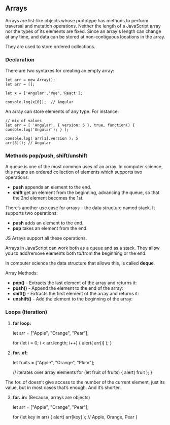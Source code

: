## Arrays

Arrays are list-like objects whose prototype has methods to perform traversal and mutation operations. Neither the length of a JavaScript array nor the types of its elements are fixed. Since an array's length can change at any time, and data can be stored at non-contiguous locations in the array.

They are used to store ordered collections.


### Declaration
There are two syntaxes for creating an empty array:

    let arr = new Array();
    let arr = [];

    let x = ['Angular','Vue','React'];
    
    console.log(x[0]);  // Angular

An array can store elements of any type.
For instance:

    // mix of values
    let arr = [ 'Angular', { version: 5 }, true, function() { console.log('Angular'); } ];

    console.log( arr[1].version ); 5
    arr[3](); // Angular


### Methods pop/push, shift/unshift

A queue is one of the most common uses of an array. In computer science, this means an ordered collection of elements which supports two operations:

- __push__ appends an element to the end.
- __shift__ get an element from the beginning, advancing the queue, so that the 2nd element becomes the 1st.

There’s another use case for arrays – the data structure named stack. It supports two operations:

- __push__ adds an element to the end.
- __pop__ takes an element from the end.

JS Arrays support all these operations.

Arrays in JavaScript can work both as a queue and as a stack. They allow you to add/remove elements both to/from the beginning or the end.

In computer science the data structure that allows this, is called __deque__.


Array Methods:
- __pop()__ - Extracts the last element of the array and returns it:
- __push()__ - Append the element to the end of the array:
- __shift()__ - Extracts the first element of the array and returns it:
- __unshift()__ - Add the element to the beginning of the array:


### Loops (Iteration)

1. __for loop:__

    let arr = ["Apple", "Orange", "Pear"];

    for (let i = 0; i < arr.length; i++) {
        alert( arr[i] );
    }

2. __for..of:__

    let fruits = ["Apple", "Orange", "Plum"];

    // iterates over array elements
    for (let fruit of fruits) {
        alert( fruit );
    }

The for..of doesn’t give access to the number of the current element, just its value, but in most cases that’s enough. And it’s shorter.

3. __for..in:__ (Because, arrays are objects)

    let arr = ["Apple", "Orange", "Pear"];

    for (let key in arr) {
    alert( arr[key] ); // Apple, Orange, Pear
    }